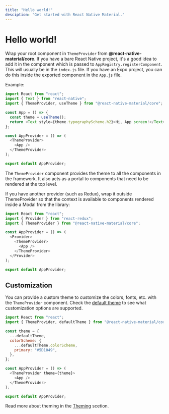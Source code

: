 ```yaml
---
title: "Hello world!"
desciption: "Get started with React Native Material."
---
```


# Hello world!

Wrap your root component in `ThemeProvider` from **@react-native-material/core**. If you have a bare React Native project, it's a good idea to add it in the component which is passed to `AppRegistry.registerComponent`. This will usually be in the `index.js` file. If you have an Expo project, you can do this inside the exported component in the `App.js` file.

Example:

```js
import React from "react";
import { Text } from "react-native";
import { ThemeProvider, useTheme } from "@react-native-material/core";

const App = () => {
  const theme = useTheme();
  return <Text style={theme.typographyScheme.h2}>Hi, App screen!</Text>;
};

const AppProvider = () => (
  <ThemeProvider>
    <App />
  </ThemeProvider>
);

export default AppProvider;
```

The `ThemeProvider` component provides the theme to all the components in the framework. It also acts as a portal to components that need to be rendered at the top level.

If you have another provider (such as Redux), wrap it outside ThemeProvider so that the context is available to components rendered inside a Modal from the library:

```js
import React from "react";
import { Provider } from "react-redux";
import { ThemeProvider } from "@react-native-material/core";

const AppProvider = () => (
  <Provider>
    <ThemeProvider>
      <App />
    </ThemeProvider>
  </Provider>
);

export default AppProvider;
```

## Customization

You can provide a custom theme to customize the colors, fonts, etc. with the `ThemeProvider` component. Check the [default theme](https://github.com/yamankatby/react-native-material/blob/main/example/core/base/theme-scheme/theme-scheme.ts) to see what customization options are supported.

```js
import React from "react";
import { ThemeProvider, defaultTheme } from "@react-native-material/core";

const theme = {
  ...defaultTheme,
  colorScheme: {
    ...defaultTheme.colorScheme,
    primary: "#5D1049",
  },
};

const AppProvider = () => (
  <ThemeProvider theme={theme}>
    <App />
  </ThemeProvider>
);

export default AppProvider;
```

Read more about theming in the [Theming](/theming/theming-overview) scetion.
